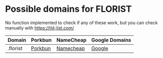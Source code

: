 # Possible domains for FLORIST

No function implemented to check if any of these work, but you can check manually with https://tld-list.com/

| Domain | Porkbun | NameCheap | Google Domains |
|---|---|---|---|
| .florist | [Porkbun](https://porkbun.com/checkout/search?prb=e814663da1&tlds=&idnLanguage=&search=search&q=.florist) | [Namecheap](https://www.namecheap.com/domains/registration/results/?domain=.florist) | [Google](https://domains.google.com/registrar/search?searchTerm=.florist) |
